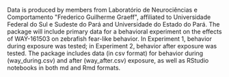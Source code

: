 Data is produced by members from Laboratório de Neurociências e Comportamento "Frederico Guilherme Graeff", affiliated to Universidade Federal do Sul e Sudeste do Pará and Universidade do Estado do Pará. The package will include primary data for a behavioral experiment on the effects of WAY-161503 on zebrafish fear-like behavior. In Experiment 1, behavior during exposure was tested; in Experiment 2, behavior after exposure was tested.
The package includes data (in csv format) for behavior during (way_during.csv) and after (way_after.csv) exposure, as well as RStudio notebooks in both md and Rmd formats.
